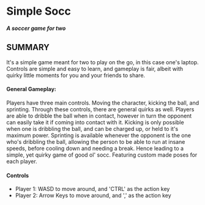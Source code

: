 # Simple Socc
***A soccer game for two***

## SUMMARY
It's a simple game meant for two to play on the go, in this case one's laptop. Controls are simple and easy to learn, and gameplay is fair, albeit with quirky little moments for you and your friends to share.

#### General Gameplay:
Players have three main controls. Moving the character, kicking the ball, and sprinting. Through these controls, there are general quirks as well. Players are able to dribble the ball when in contact, however in turn the opponent can easily take it if coming into contact with it. Kicking is only possible when one is dribbling the ball, and can be charged up, or held to it's maximum power. Sprinting is available whenever the opponent is the one who's dribbling the ball, allowing the person to be able to run at insane speeds, before cooling down and needing a break. Hence leading to a simple, yet quirky game of good ol' socc. Featuring custom made poses for each player.

#### Controls
- Player 1: WASD to move around, and 'CTRL' as the action key
- Player 2: Arrow Keys to move around, and ',' as the action key
